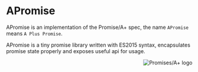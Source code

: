 # APromise
APromise is an implementation of the Promise/A+ spec, the name `APromise` means `A Plus Promise`.

APromise is a tiny promise library written with ES2015 syntax, encapsulates promise state properly and exposes useful api for usage.

<a href="https://promisesaplus.com/">
    <img src="https://promisesaplus.com/assets/logo-small.png" alt="Promises/A+ logo"
         title="Promises/A+ 1.0 compliant" align="right" />
</a>
